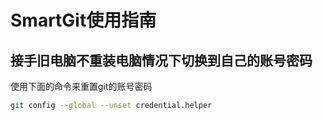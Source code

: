 # SmartGit使用指南

## 接手旧电脑不重装电脑情况下切换到自己的账号密码

使用下面的命令来重置git的账号密码

```bash
git config --global --unset credential.helper
```


